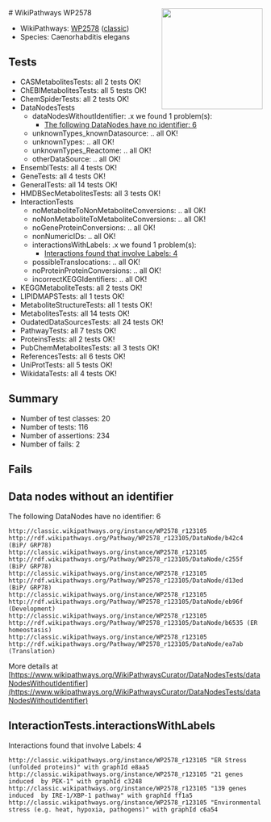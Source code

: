 <img style="float: right; width: 200px" src="https://upload.wikimedia.org/wikipedia/commons/thumb/8/83/Wplogo_with_text_500.png/640px-Wplogo_with_text_500.png" />
# WikiPathways WP2578

* WikiPathways: [WP2578](https://wikipathways.org/pathways/WP2578) ([classic](https://classic.wikipathways.org/instance/WP2578))
* Species: Caenorhabditis elegans
## Tests
* CASMetabolitesTests: all 2 tests OK!
* ChEBIMetabolitesTests: all 5 tests OK!
* ChemSpiderTests: all 2 tests OK!
* DataNodesTests
    * dataNodesWithoutIdentifier: .x we found 1 problem(s):
        * [The following DataNodes have no identifier: 6](#d2d32fa5)
    * unknownTypes_knownDatasource: .. all OK!
    * unknownTypes: .. all OK!
    * unknownTypes_Reactome: .. all OK!
    * otherDataSource: .. all OK!
* EnsemblTests: all 4 tests OK!
* GeneTests: all 4 tests OK!
* GeneralTests: all 14 tests OK!
* HMDBSecMetabolitesTests: all 3 tests OK!
* InteractionTests
    * noMetaboliteToNonMetaboliteConversions: .. all OK!
    * noNonMetaboliteToMetaboliteConversions: .. all OK!
    * noGeneProteinConversions: .. all OK!
    * nonNumericIDs: .. all OK!
    * interactionsWithLabels: .x we found 1 problem(s):
        * [Interactions found that involve Labels: 4](#630d267b)
    * possibleTranslocations: .. all OK!
    * noProteinProteinConversions: .. all OK!
    * incorrectKEGGIdentifiers: .. all OK!
* KEGGMetaboliteTests: all 2 tests OK!
* LIPIDMAPSTests: all 1 tests OK!
* MetaboliteStructureTests: all 1 tests OK!
* MetabolitesTests: all 14 tests OK!
* OudatedDataSourcesTests: all 24 tests OK!
* PathwayTests: all 7 tests OK!
* ProteinsTests: all 2 tests OK!
* PubChemMetabolitesTests: all 3 tests OK!
* ReferencesTests: all 6 tests OK!
* UniProtTests: all 5 tests OK!
* WikidataTests: all 4 tests OK!


## Summary

* Number of test classes: 20
* Number of tests: 116
* Number of assertions: 234
* Number of fails: 2

## Fails

<a name="d2d32fa5" />

## Data nodes without an identifier

The following DataNodes have no identifier: 6
```
http://classic.wikipathways.org/instance/WP2578_r123105 http://rdf.wikipathways.org/Pathway/WP2578_r123105/DataNode/b42c4 (BiP/ GRP78)
http://classic.wikipathways.org/instance/WP2578_r123105 http://rdf.wikipathways.org/Pathway/WP2578_r123105/DataNode/c255f (BiP/ GRP78)
http://classic.wikipathways.org/instance/WP2578_r123105 http://rdf.wikipathways.org/Pathway/WP2578_r123105/DataNode/d13ed (BiP/ GRP78)
http://classic.wikipathways.org/instance/WP2578_r123105 http://rdf.wikipathways.org/Pathway/WP2578_r123105/DataNode/eb96f (Development)
http://classic.wikipathways.org/instance/WP2578_r123105 http://rdf.wikipathways.org/Pathway/WP2578_r123105/DataNode/b6535 (ER homeostasis)
http://classic.wikipathways.org/instance/WP2578_r123105 http://rdf.wikipathways.org/Pathway/WP2578_r123105/DataNode/ea7ab (Translation)
```

More details at [https://www.wikipathways.org/WikiPathwaysCurator/DataNodesTests/dataNodesWithoutIdentifier](https://www.wikipathways.org/WikiPathwaysCurator/DataNodesTests/dataNodesWithoutIdentifier)

<a name="630d267b" />

## InteractionTests.interactionsWithLabels

Interactions found that involve Labels: 4
```
http://classic.wikipathways.org/instance/WP2578_r123105 "ER Stress (unfolded proteins)" with graphId e8aa5
http://classic.wikipathways.org/instance/WP2578_r123105 "21 genes induced  by PEK-1" with graphId c3248
http://classic.wikipathways.org/instance/WP2578_r123105 "139 genes induced  by IRE-1/XBP-1 pathway" with graphId ff1a5
http://classic.wikipathways.org/instance/WP2578_r123105 "Environmental stress (e.g. heat, hypoxia, pathogens)" with graphId c6a54
```


